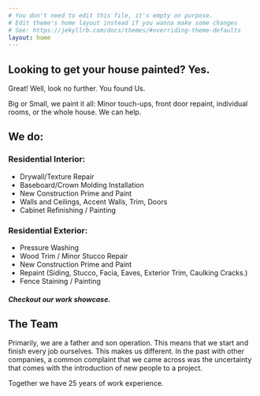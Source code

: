 ```yaml
---
# You don't need to edit this file, it's empty on purpose.
# Edit theme's home layout instead if you wanna make some changes
# See: https://jekyllrb.com/docs/themes/#overriding-theme-defaults
layout: home
---
```


## Looking to get your house painted? Yes.

Great! Well, look no further. You found Us.

Big or Small, we paint it all: Minor touch-ups, front door repaint, individual rooms, or the whole house. We can help.

## We do:

### Residential Interior:

* Drywall/Texture Repair
* Baseboard/Crown Molding Installation
* New Construction Prime and Paint
* Walls and Ceilings, Accent Walls, Trim, Doors
* Cabinet Refinishing / Painting

### Residential Exterior:

* Pressure Washing
* Wood Trim / Minor Stucco Repair
* New Construction Prime and Paint
* Repaint (Siding, Stucco, Facia, Eaves, Exterior Trim, Caulking Cracks.)
* Fence Staining / Painting

##### Checkout our work showcase.

## The Team

Primarily, we are a father and son operation. This means that we start and finish every job ourselves. This makes us different. In the past with other companies, a common complaint that we came across was the uncertainty that comes with the introduction of new people to a project. 







Together we have 25 years of work experience. 